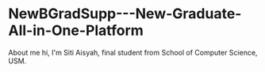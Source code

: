# NewBGradSupp---New-Graduate-All-in-One-Platform
About me  hi, I'm Siti Aisyah, final student from School of Computer Science, USM.

